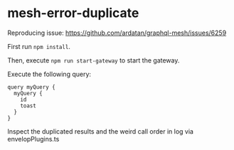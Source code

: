 # mesh-error-duplicate
Reproducing issue: https://github.com/ardatan/graphql-mesh/issues/6259

First run `npm install`.

Then, execute ``npm run start-gateway`` to start the gateway.

Execute the following query:
```
query myQuery {
  myQuery {
   	id 
    toast
  }
}
```

Inspect the duplicated results and the weird call order in log via envelopPlugins.ts